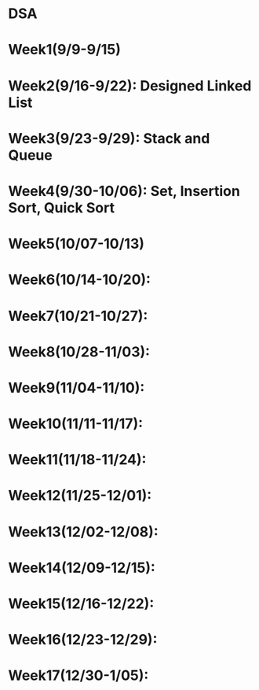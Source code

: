 # DSA 



Week1(9/9-9/15)
===============
Week2(9/16-9/22): Designed Linked List
=======================================
Week3(9/23-9/29): Stack and Queue
==================================
Week4(9/30-10/06): Set, Insertion Sort, Quick Sort
===================================================
Week5(10/07-10/13)
==================
Week6(10/14-10/20):
===================
Week7(10/21-10/27):
===================
Week8(10/28-11/03):
===================
Week9(11/04-11/10):
===================
Week10(11/11-11/17):
===================
Week11(11/18-11/24):
===================
Week12(11/25-12/01):
===================
Week13(12/02-12/08):
===================
Week14(12/09-12/15):
===================
Week15(12/16-12/22):
===================
Week16(12/23-12/29):
===================
Week17(12/30-1/05):
===================

